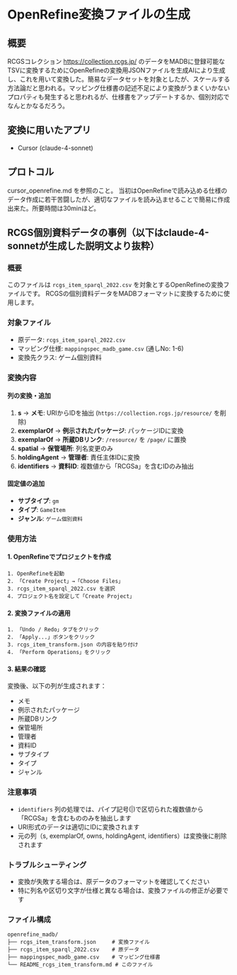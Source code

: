 # OpenRefine変換ファイルの生成

## 概要
RCGSコレクション https://collection.rcgs.jp/ のデータをMADBに登録可能なTSVに変換するためにOpenRefineの変換用JSONファイルを生成AIにより生成し、これを用いて変換した。簡易なデータセットを対象としたが、スケールする方法論だと思われる。マッピング仕様書の記述不足により変換がうまくいかないプロパティも発生すると思われるが、仕様書をアップデートするか、個別対応でなんとかなるだろう。

## 変換に用いたアプリ
- Cursor (claude-4-sonnet)

## プロトコル
cursor_openrefine.md を参照のこと。
当初はOpenRefineで読み込める仕様のデータ作成に若干苦闘したが、適切なファイルを読み込ませることで簡易に作成出来た。所要時間は30minほど。

## RCGS個別資料データの事例（以下はclaude-4-sonnetが生成した説明文より抜粋）

### 概要
このファイルは `rcgs_item_sparql_2022.csv` を対象とするOpenRefineの変換ファイルです。
RCGSの個別資料データをMADBフォーマットに変換するために使用します。

### 対象ファイル
- 原データ: `rcgs_item_sparql_2022.csv`
- マッピング仕様: `mappingspec_madb_game.csv` (通しNo: 1-6)
- 変換先クラス: ゲーム個別資料

### 変換内容

#### 列の変換・追加
1. **s** → **メモ**: URIからIDを抽出 (`https://collection.rcgs.jp/resource/` を削除)
2. **exemplarOf** → **例示されたパッケージ**: パッケージIDに変換
3. **exemplarOf** → **所蔵DBリンク**: `/resource/` を `/page/` に置換
4. **spatial** → **保管場所**: 列名変更のみ
5. **holdingAgent** → **管理者**: 責任主体IDに変換
6. **identifiers** → **資料ID**: 複数値から「RCGSa」を含むIDのみ抽出

#### 固定値の追加
- **サブタイプ**: `gm`
- **タイプ**: `GameItem`
- **ジャンル**: `ゲーム個別資料`

### 使用方法

#### 1. OpenRefineでプロジェクトを作成
```
1. OpenRefineを起動
2. 「Create Project」→「Choose Files」
3. rcgs_item_sparql_2022.csv を選択
4. プロジェクト名を設定して「Create Project」
```

#### 2. 変換ファイルの適用
```
1. 「Undo / Redo」タブをクリック
2. 「Apply...」ボタンをクリック
3. rcgs_item_transform.json の内容を貼り付け
4. 「Perform Operations」をクリック
```

#### 3. 結果の確認
変換後、以下の列が生成されます：
- メモ
- 例示されたパッケージ
- 所蔵DBリンク
- 保管場所
- 管理者
- 資料ID
- サブタイプ
- タイプ
- ジャンル

### 注意事項
- `identifiers` 列の処理では、パイプ記号(|)で区切られた複数値から「RCGSa」を含むもののみを抽出します
- URI形式のデータは適切にIDに変換されます
- 元の列（s, exemplarOf, owns, holdingAgent, identifiers）は変換後に削除されます

### トラブルシューティング
- 変換が失敗する場合は、原データのフォーマットを確認してください
- 特に列名や区切り文字が仕様と異なる場合は、変換ファイルの修正が必要です

### ファイル構成
```
openrefine_madb/
├── rcgs_item_transform.json     # 変換ファイル
├── rcgs_item_sparql_2022.csv    # 原データ
├── mappingspec_madb_game.csv    # マッピング仕様書
└── README_rcgs_item_transform.md # このファイル
``` 